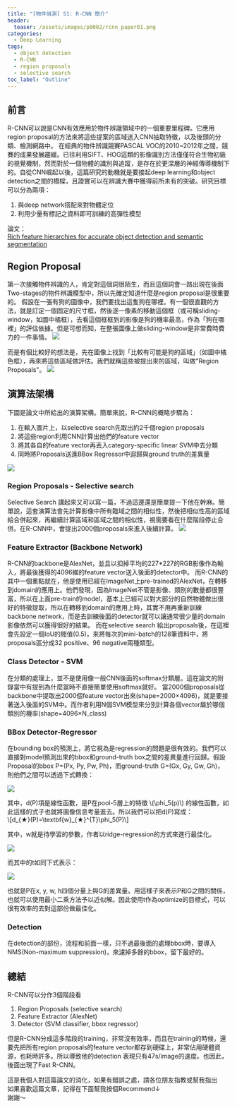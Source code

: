 ```yaml
---
title: "[物件偵測] S1: R-CNN 簡介"
header:
  teaser: /assets/images/p0002/rcnn_paper01.png
categories:
  - Deep Learning
tags:
  - object detection
  - R-CNN
  - region proposals
  - selective search
toc_label: "Outline"
---
```


## 前言
R-CNN可以說是CNN有效應用於物件辨識領域中的一個重要里程碑。它應用region proposal的方法來將這些提案的區域送入CNN抽取特徵，以及後頭的分類、檢測網路中。
在經典的物件辨識競賽PASCAL VOC的2010~2012年之間，競賽的成果發展趨緩。已往利用SIFT、HOG這類的影像識別方法僅僅符合生物初級的視覺機制，然而對於一個物體的識別與追蹤，是存在於更深層的神經傳導機制下的。自從CNN崛起以後，這篇研究的動機就是要接起deep learning和object detection之間的橋樑，且證實可以在辨識大賽中獲得前所未有的突破。研究目標可以分為兩項： 
1. 與deep network搭配來對物體定位
2. 利用少量有標記之資料即可訓練的高彈性模型  

論文：  
[Rich feature hierarchies for accurate object detection and semantic segmentation](http://openaccess.thecvf.com/content_cvpr_2014/html/Girshick_Rich_Feature_Hierarchies_2014_CVPR_paper.html)  


## Region Proposal
第一次接觸物件辨識的人，肯定對這個詞很陌生，而且這個詞會一路出現在後面Two-stages的物件辨識模型中，所以先確定知道什麼是region proposal是很重要的。
假設在一張有狗的圖像中，我們要找出這隻狗在哪裡。有一個很直觀的方法，就是訂定一個固定的尺寸框，然後逐一像素的移動這個框（或可稱sliding-window，如圖中橘框），去看這個框框到的影像是狗的機率最高，作為「狗在哪裡」的評估依據。但是可想而知，在整張圖像上做sliding-window是非常費時費力的一件事情。
![](/assets/images/p0002/sliding-window.png)  

而是有個比較好的想法是，先在圖像上找到「比較有可能是狗的區域」（如圖中橘色框），再來將這些區域做評估。我們就稱這些被提出來的區域，叫做"Region Proposals"。
![](/assets/images/p0002/region-proposals.png)  


## 演算法架構
下圖是論文中所給出的演算架構。簡單來說，R-CNN的概略步驟為：
1. 在輸入圖片上，以selective search先取出約2千個region proposals
2. 將這些region利用CNN計算出他們的feature vector
3. 將其各自的feature vector再丟入category-specific linear SVM中去分類
4. 同時將Proposals送進BBox Regressor中迴歸與ground truth的差異量  

![](/assets/images/p0002/rcnn_paper01.png)  

### Region Proposals - Selective search
Selective Search 講起來又可以寫一篇，不過這邊還是簡單提一下他在幹麻。簡單說，這套演算法會先計算影像中所有臨域之間的相似性，然後把相似性高的區域給合併起來，再繼續計算區域和區域之間的相似性，視需要看在什麼階段停止合併。在R-CNN中，會提出2000個proposals來進入後續計算。
![](/assets/images/p0002/sliding-window_paper.png)  

### Feature Extractor (Backbone Network)
R-CNN的backbone是AlexNet，並且以扣掉平均的227*227的RGB影像作為輸入，將最後獲得的4096維的feature vector送入後面的detector中。
而R-CNN的其中一個重點就在，他是使用已經在ImageNet上pre-trained的AlexNet，在轉移到domain的應用上。他們發現，因為ImageNet不管是影像、類別的數量都很豐富，所以在上面pre-train的model，基本上已經可以對大部分的自然物體做出很好的特徵提取，所以在轉移到domain的應用上時，其實不用再重新訓練backbone network，而是去訓練後面的detector就可以讓通常很少量的domain影像依然可以獲得很好的結果。
而在selective search 給出proposals後，在這裡會先設定一個IoU的閥值(0.5)，來將每次的mini-batch的128筆資料中，將proposals區分成32 positive、96 negative兩種類型。

### Class Detector - SVM
在分類的處理上，並不是使用像一般CNN後面的softmax分類層。這在論文的附錄當中有提到為什麼當時不直接簡單使用softmax就好。
當2000個proposals從backbone中提取出2000個feature vector出來(shape=2000×4096)，就是要接著送入後面的SVM中。而作者利用N個SVM模型來分別計算各個vector屬於哪個類別的機率(shape=4096×N_class)  

### BBox Detector-Regressor
在bounding box的預測上，將它視為是regression的問題是很有效的。我們可以直接對model預測出來的bbox和ground-truth box之間的差異量進行回歸。假設Proposal的bbox P=(Px, Py, Pw, Ph)，而ground-truth G=(Gx, Gy, Gw, Gh)，則他們之間可以透過下式轉換：  

![](/assets/images/p0002/rcnn_paper02.png)  

其中，d(P)項是線性函數，是P在pool-5層上的特徵 \\(\phi_5(p)\\) 的線性函數，如此這樣的式子也就將圖像信息考量進去。所以我們可以把d(P)寫成：  
\\[d_{★}(P)=\textbf{w}_{★}^{T}\phi_5(P)\\]  

其中，w就是待學習的參數，作者以ridge-regression的方式來進行最佳化。  

![](/assets/images/p0002/rcnn_paper04.png)  

而其中的t如同下式表示：  

![](/assets/images/p0002/rcnn_paper05.png)  

也就是P在x, y, w, h四個分量上與G的差異量。用這樣子來表示P和G之間的關係，也就可以使用最小二乘方法予以近似解。因此使用t作為optimize的目標式，可以很有效率的去對這部份做最佳化。  

### Detection
在detection的部份，流程和前面一樣，只不過最後面的處理bbox時，要導入NMS(Non-maximum suppression)，來濾掉多餘的bbox，留下最好的。  


## 總結
R-CNN可以分作3個階段看
1. Region Proposals (selective search)
2. Feature Extractor (AlexNet)
3. Detector (SVM classifier, bbox regressor)  

但是R-CNN分成這多階段的training，非常沒有效率，而且在training的時候，還要先把所有region proposals的feature vector都存到硬碟上，非常佔用硬體資源，也耗時許多。所以導致他的detection 表現只有47s/image的速度。也因此，後面出現了Fast R-CNN。  

這是我個人對這篇論文的消化，如果有錯誤之處，請各位朋友指教或幫我指出  
如果喜歡這篇文章，記得在下面幫我按個Recommend↓  
謝謝～